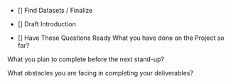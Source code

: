 - [] Find Datasets / Finalize

- [] Draft Introduction

- [] Have These Questions Ready
What you have done on the Project so far?

What you plan to complete before the next stand-up?

What obstacles you are facing in completing your deliverables?

